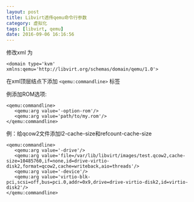 ```yaml
---
layout: post
title: Libvirt透传qemu命令行参数
category: 虚拟化
tags: [libvirt, qemu]
date: 2016-09-06 16:16:56
---
```



修改xml
为
```
<domain type='kvm' xmlns:qemu='http://libvirt.org/schemas/domain/qemu/1.0'>
```


在xml顶层结点下添加
```<qemu:commandline>``` 标签

例添加ROM选项:

```
<qemu:commandline>
   <qemu:arg value='-option-rom'/>
   <qemu:arg value='path/to/my.rom'/>
</qemu:commandline>
```

例：给qcow2文件添加l2-cache-size和refcount-cache-size

```
<qemu:commandline>
   <qemu:arg value='-drive'/>
   <qemu:arg value='file=/var/lib/libvirt/images/test.qcow2,cache-size=10485760,if=none,id=drive-virtio-disk2,format=qcow2,cache=writeback,aio=threads'/>
   <qemu:arg value='-device'/>
   <qemu:arg value='virtio-blk-pci,scsi=off,bus=pci.0,addr=0x9,drive=drive-virtio-disk2,id=virtio-disk2'/>
</qemu:commandline>

```
